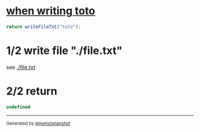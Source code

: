 # [when writing toto](../../filesystem.test.js#L9)

```js
return writeFileTxt("toto");
```

# 1/2 write file "./file.txt"

see [./file.txt](./file.txt)

# 2/2 return

```js
undefined
```

---

<sub>
  Generated by <a href="https://github.com/jsenv/core/tree/main/packages/independent/snapshot">@jsenv/snapshot</a>
</sub>
